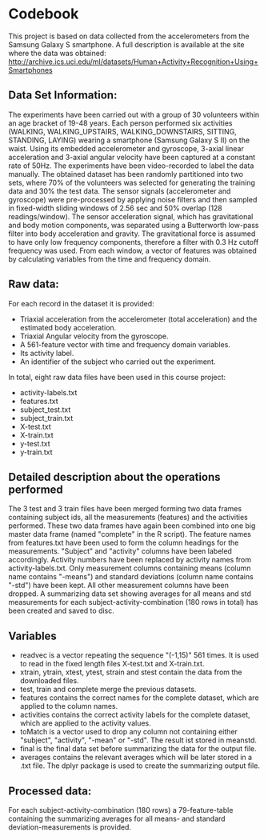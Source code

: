 # Codebook

This project is based on data collected from the accelerometers from the Samsung Galaxy S smartphone. A full description is available at the site where the data was obtained: 
http://archive.ics.uci.edu/ml/datasets/Human+Activity+Recognition+Using+Smartphones 

## Data Set Information: 
The experiments have been carried out with a group of 30 volunteers within an age bracket of 19-48 years. Each person performed six activities (WALKING, WALKING_UPSTAIRS, WALKING_DOWNSTAIRS, SITTING, STANDING, LAYING) wearing a smartphone (Samsung Galaxy S II) on the waist. Using its embedded accelerometer and gyroscope, 3-axial linear acceleration and 3-axial angular velocity have been captured at a constant rate of 50Hz. The experiments have been video-recorded to label the data manually. The obtained dataset has been randomly partitioned into two sets, where 70% of the volunteers was selected for generating the training data and 30% the test data. 
The sensor signals (accelerometer and gyroscope) were pre-processed by applying noise filters and then sampled in fixed-width sliding windows of 2.56 sec and 50% overlap (128 readings/window). The sensor acceleration signal, which has gravitational and body motion components, was separated using a Butterworth low-pass filter into body acceleration and gravity. The gravitational force is assumed to have only low frequency components, therefore a filter with 0.3 Hz cutoff frequency was used. From each window, a vector of features was obtained by calculating variables from the time and frequency domain.

## Raw data: 
For each record in the dataset it is provided: 
- Triaxial acceleration from the accelerometer (total acceleration) and the estimated body acceleration. 
- Triaxial Angular velocity from the gyroscope. 
- A 561-feature vector with time and frequency domain variables. 
- Its activity label. 
- An identifier of the subject who carried out the experiment.

In total, eight raw data files have been used in this course project:
- activity-labels.txt
- features.txt
- subject_test.txt
- subject_train.txt
- X-test.txt
- X-train.txt
- y-test.txt
- y-train.txt

## Detailed description about the operations performed
The 3 test and 3 train files have been merged forming two data frames containing subject ids, all the measurements (features) and the activities performed. These two data frames have again been combined into one big master data frame (named "complete" in the R script). The feature names from features.txt have been used to form the column headings for the measurements. "Subject" and "activity" columns have been labeled accordingly. Activity numbers have been replaced by activity names from activity-labels.txt. Only measurement columns containing means (column name contains "-means") and standard deviations (column name contains "-std") have been kept. All other measurement columns have been dropped. A summarizing data set showing averages for all means and std measurements for each subject-activity-combination (180 rows in total) has been created and saved to disc.

## Variables
- readvec is a vector repeating the sequence "(-1,15)" 561 times. It is used to read in the fixed length files X-test.txt and X-train.txt.
- xtrain, ytrain, xtest, ytest, strain and stest contain the data from the downloaded files.
- test, train and complete merge the previous datasets.
- features contains the correct names for the complete dataset, which are applied to the column names.
- activities contains the correct activity labels for the complete dataset, which are applied to the activity values.
- toMatch is a vector used to drop any column not containing either "subject", "activity", "-mean" or "-std". The result ist stored in meanstd.
- final is the final data set before summarizing the data for the output file. 
- averages contains the relevant averages which will be later stored in a .txt file. The dplyr package is used to create the summarizing output file.

## Processed data: 
For each subject-activity-combination (180 rows) a 79-feature-table containing the summarizing averages for all means- and standard deviation-measurements is provided.

